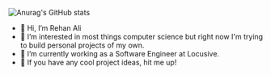 ![Anurag's GitHub stats](https://github-readme-stats.vercel.app/api?username=rali7196&show-icons=true&theme=radical)


- 👋 Hi, I’m Rehan Ali
- 👀 I’m interested in most things computer science but right now I'm trying to build personal projects of my own.
- 🌱 I’m currently working as a Software Engineer at Locusive.
- 💞️ If you have any cool project ideas, hit me up!

<!---
rali7196/rali7196 is a ✨ special ✨ repository because its `README.md` (this file) appears on your GitHub profile.
You can click the Preview link to take a look at your changes.
--->
